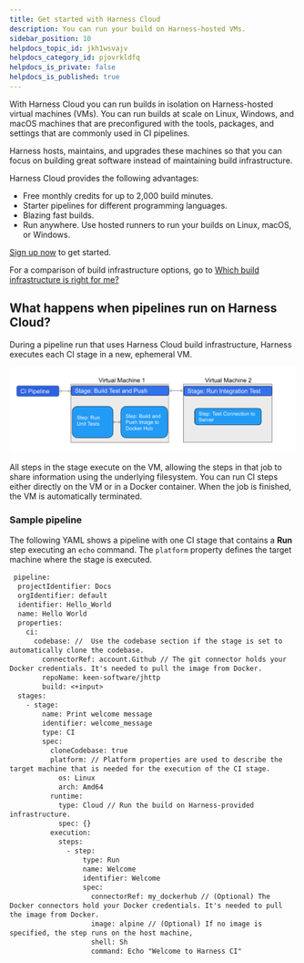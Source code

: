 ```yaml
---
title: Get started with Harness Cloud
description: You can run your build on Harness-hosted VMs.
sidebar_position: 10
helpdocs_topic_id: jkh1wsvajv
helpdocs_category_id: pjovrkldfq
helpdocs_is_private: false
helpdocs_is_published: true
---
```


With Harness Cloud you can run builds in isolation on Harness-hosted virtual machines (VMs). You can run builds at scale on Linux, Windows, and macOS machines that are preconfigured with the tools, packages, and settings that are commonly used in CI pipelines.

Harness hosts, maintains, and upgrades these machines so that you can focus on building great software instead of maintaining build infrastructure.

Harness Cloud provides the following advantages:

* Free monthly credits for up to 2,000 build minutes.
* Starter pipelines for different programming languages.
* Blazing fast builds.
* Run anywhere. Use hosted runners to run your builds on Linux, macOS, or Windows.

[Sign up now](https://harness.io/products/continuous-integration) to get started.

For a comparison of build infrastructure options, go to [Which build infrastructure is right for me?](../use-ci/set-up-build-infrastructure/which-build-infrastructure-is-right-for-me.md)

## What happens when pipelines run on Harness Cloud?

During a pipeline run that uses Harness Cloud build infrastructure, Harness executes each CI stage in a new, ephemeral VM.

![Example pipeline on Harness Cloud](./static/hosted-builds-on-virtual-machines-quickstart-11.png)

All steps in the stage execute on the VM, allowing the steps in that job to share information using the underlying filesystem. You can run CI steps either directly on the VM or in a Docker container. When the job is finished, the VM is automatically terminated.

### Sample pipeline

The following YAML shows a pipeline with one CI stage that contains a __Run__ step executing an `echo` command. The `platform` property defines the target machine where the stage is executed.

```
 pipeline:
  projectIdentifier: Docs
  orgIdentifier: default
  identifier: Hello_World
  name: Hello World
  properties:
    ci:
      codebase: //  Use the codebase section if the stage is set to automatically clone the codebase.
        connectorRef: account.Github // The git connector holds your Docker credentials. It's needed to pull the image from Docker.
        repoName: keen-software/jhttp
        build: <+input>
  stages:
    - stage:
        name: Print welcome message
        identifier: welcome_message
        type: CI
        spec:
          cloneCodebase: true
          platform: // Platform properties are used to describe the target machine that is needed for the execution of the CI stage.
            os: Linux
            arch: Amd64
          runtime:
            type: Cloud // Run the build on Harness-provided infrastructure.
            spec: {}
          execution:
            steps:
              - step:
                  type: Run
                  name: Welcome
                  identifier: Welcome
                  spec:
                    connectorRef: my_dockerhub // (Optional) The Docker connectors hold your Docker credentials. It's needed to pull the image from Docker.
                    image: alpine // (Optional) If no image is specified, the step runs on the host machine,
                    shell: Sh
                    command: Echo "Welcome to Harness CI"
```
